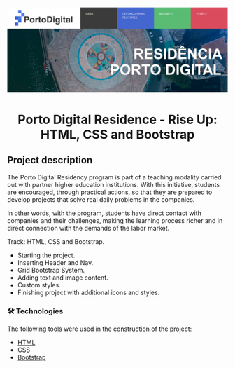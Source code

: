 <h1 align="center">
  <img alt="Porto-Digital" src="./images/porto-digital.png" />
</h1>


<h1 align="center">Porto Digital Residence - Rise Up: HTML, CSS and Bootstrap </h1>

## Project description

The Porto Digital Residency program is part of a teaching modality carried out with partner higher education institutions. With this initiative, students are encouraged, through practical actions, so that they are prepared to develop projects that solve real daily problems in the companies.

In other words, with the program, students have direct contact with companies and their challenges, making the learning process richer and in direct connection with the demands of the labor market.

Track: HTML, CSS and Bootstrap.

- Starting the project.
- Inserting Header and Nav.
- Grid Bootstrap System.
- Adding text and image content.
- Custom styles.
- Finishing project with additional icons and styles.

### 🛠 Technologies

The following tools were used in the construction of the project:

- [HTML](https://developer.mozilla.org/pt-BR/docs/Web/HTML)
- [CSS](https://developer.mozilla.org/pt-BR/docs/Web/CSS)
- [Bootstrap](https://getbootstrap.com)
